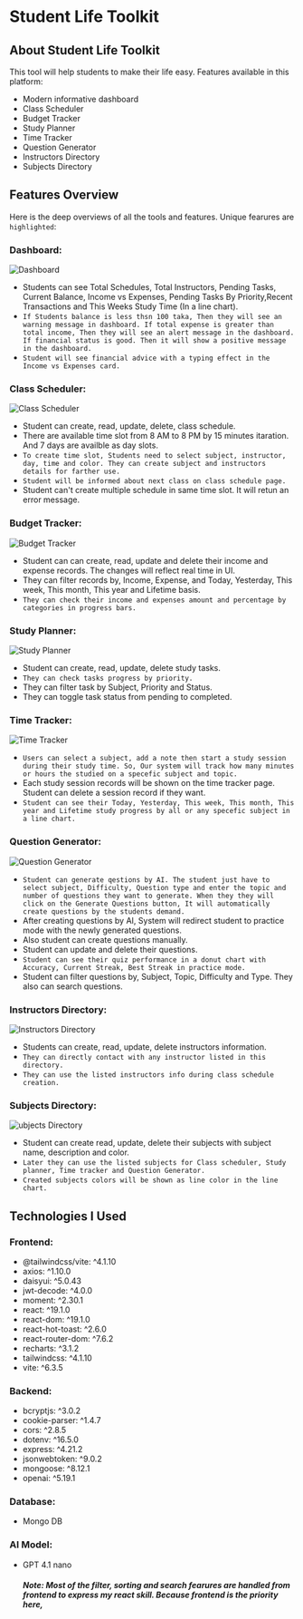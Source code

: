 # Student Life Toolkit

## About Student Life Toolkit

This tool will help students to make their life easy. Features available in this platform:

- Modern informative dashboard
- Class Scheduler
- Budget Tracker
- Study Planner
- Time Tracker
- Question Generator
- Instructors Directory
- Subjects Directory

## Features Overview

Here is the deep overviews of all the tools and features. Unique fearures are `highlighted`:

### Dashboard:

![Dashboard](https://media.rakibulhasan.dev/slt/dashboard.jpg)

- Students can see Total Schedules, Total Instructors, Pending Tasks, Current Balance, Income vs Expenses, Pending Tasks By Priority,Recent Transactions and This Weeks Study Time (In a line chart).
- `If Students balance is less thsn 100 taka, Then they will see an warning message in dashboard. If total expense is greater than total income, Then they will see an alert message in the dashboard. If financial status is good. Then it will show a positive message in the dashboard.`
- `Student will see financial advice with a typing effect in the Income vs Expenses card.`

### Class Scheduler:

![Class Scheduler](https://media.rakibulhasan.dev/slt/class-schedule.jpg)

- Student can create, read, update, delete, class schedule.
- There are available time slot from 8 AM to 8 PM by 15 minutes itaration. And 7 days are availble as day slots.
- `To create time slot, Students need to select subject, instructor, day, time and color. They can create subject and instructors details for farther use.`
- `Student will be informed about next class on class schedule page.`
- Student can't create multiple schedule in same time slot. It will retun an error message.

### Budget Tracker:

![Budget Tracker](https://media.rakibulhasan.dev/slt/budget-tracker.jpg)

- Student can can create, read, update and delete their income and expense records. The changes will reflect real time in UI.
- They can filter records by, Income, Expense, and Today, Yesterday, This week, This month, This year and Lifetime basis.
- `They can check their income and expenses amount and percentage by categories in progress bars.`

### Study Planner:

![Study Planner](https://media.rakibulhasan.dev/slt/study-planner.jpg)

- Student can create, read, update, delete study tasks.
- `They can check tasks progress by priority.`
- They can filter task by Subject, Priority and Status.
- They can toggle task status from pending to completed.

### Time Tracker:

![Time Tracker](https://media.rakibulhasan.dev/slt/time-tracker.jpg)

- `Users can select a subject, add a note then start a study session during their study time. So, Our system will track how many minutes or hours the studied on a specefic subject and topic.`
- Each study session records will be shown on the time tracker page. Student can delete a session record if they want.
- `Student can see their Today, Yesterday, This week, This month, This year and Lifetime study progress by all or any specefic subject in a line chart.`

### Question Generator:

![Question Generator](https://media.rakibulhasan.dev/slt/question-generator.jpg)

- `Student can generate qestions by AI. The student just have to select subject, Difficulty, Question type and enter the topic and number of questions they want to generate. When they they will click on the Generate Questions button, It will automatically create questions by the students demand.`
- After creating questions by AI, System will redirect student to practice mode with the newly generated questions.
- Also student can create questions manually.
- Student can update and delete their questions.
- `Student can see their quiz performance in a donut chart with Accuracy, Current Streak, Best Streak in practice mode.`
- Student can filter questions by, Subject, Topic, Difficulty and Type. They also can search questions.

### Instructors Directory:

![Instructors Directory](https://media.rakibulhasan.dev/slt/instructors-directory.jpg)

- Students can create, read, update, delete instructors information.
- `They can directly contact with any instructor listed in this directory.`
- `They can use the listed instructors info during class schedule creation.`

### Subjects Directory:

![ubjects Directory](https://media.rakibulhasan.dev/slt/subjects-directory.jpg)

- Student can create read, update, delete their subjects with subject name, description and color.
- `Later they can use the listed subjects for Class scheduler, Study planner, Time tracker and Question Generator.`
- `Created subjects colors will be shown as line color in the line chart.`

## Technologies I Used

### Frontend:

- @tailwindcss/vite: ^4.1.10
- axios: ^1.10.0
- daisyui: ^5.0.43
- jwt-decode: ^4.0.0
- moment: ^2.30.1
- react: ^19.1.0
- react-dom: ^19.1.0
- react-hot-toast: ^2.6.0
- react-router-dom: ^7.6.2
- recharts: ^3.1.2
- tailwindcss: ^4.1.10
- vite: ^6.3.5

### Backend:

- bcryptjs: ^3.0.2
- cookie-parser: ^1.4.7
- cors: ^2.8.5
- dotenv: ^16.5.0
- express: ^4.21.2
- jsonwebtoken: ^9.0.2
- mongoose: ^8.12.1
- openai: ^5.19.1

### Database:

- Mongo DB

### AI Model:

- GPT 4.1 nano

  ##### **Note:** Most of the filter, sorting and search fearures are handled from frontend to express my react skill. Because frontend is the priority here,
